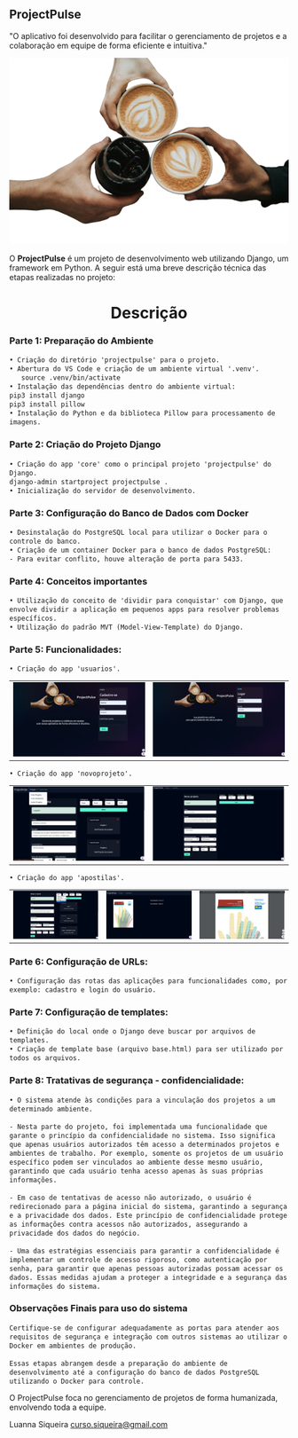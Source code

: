 ## ProjectPulse 
"O aplicativo foi desenvolvido para facilitar o gerenciamento de projetos e a colaboração em equipe de forma eficiente e intuitiva." 

![projectpulse](./templates/static/geral/img/cafe-login.png)


O **ProjectPulse** é um projeto de desenvolvimento web utilizando Django, um framework em Python. A seguir está uma breve descrição técnica das etapas realizadas no projeto:


<h1 align="center"> Descrição </h1>

### Parte 1: Preparação do Ambiente
    • Criação do diretório 'projectpulse' para o projeto.
    • Abertura do VS Code e criação de um ambiente virtual '.venv'.
       source .venv/bin/activate
    • Instalação das dependências dentro do ambiente virtual:
   	pip3 install django
   	pip3 install pillow
    • Instalação do Python e da biblioteca Pillow para processamento de imagens.
      
### Parte 2: Criação do Projeto Django
    • Criação do app 'core' como o principal projeto 'projectpulse' do Django.
   	django-admin startproject projectpulse .
    • Inicialização do servidor de desenvolvimento.

### Parte 3: Configuração do Banco de Dados com Docker
    • Desinstalação do PostgreSQL local para utilizar o Docker para o controle do banco.
    • Criação de um container Docker para o banco de dados PostgreSQL:
	- Para evitar conflito, houve alteração de porta para 5433.

### Parte 4: Conceitos importantes
    • Utilização do conceito de 'dividir para conquistar' com Django, que envolve dividir a aplicação em pequenos apps para resolver problemas específicos.
    • Utilização do padrão MVT (Model-View-Template) do Django.

### Parte 5: Funcionalidades:

    • Criação do app 'usuarios'.

<table>
  <tr>
    <td align="center">
      <img src="./templates/static/geral/img/cadastro_usuario.png" alt="Cadastro de Usuário" title="Tela de Cadastro de Usuário" width="300"/>
    </td>
    <td align="center">
      <img src="./templates/static/geral/img/tela_logar.png" alt="Login do Usuário" title="Tela de Login" width="300"/>
    </td>
  </tr>
</table>


    • Criação do app 'novoprojeto'.
      
<table>
  <tr>
    <td align="center">
      <img src="./templates/static/geral/img/barra_d_ferramentas.png" alt="Ferramentas" title="Barra de Ferramentas" width="300"/>
    </td>
    <td align="center">
      <img src="./templates/static/geral/img/cadastro_projeto.png" alt="Cadastro Projeto" title="Tela de Cadastro do Projeto" width="300"/>
    </td>
  </tr>
</table>


    • Criação do app 'apostilas'.

<table>
  <tr>
    <td align="center">
      <img src="./templates/static/geral/img/filtros_projetos.png" alt="Filtros do Projeto" title="Tela de Consulta dos Projetos" width="250"/>
    </td>
    <td align="center">
      <img src="./templates/static/geral/img/apostilas.png" alt="Apostilas" title="Tela Inserir Apostila" width="250"/>
    </td>
    <td align="center">
      <img src="./templates/static/geral/img/visualizacao_apostilas.png" alt="Visualizar Apostilas" title="Tela Visualização de Apostila" width="250"/>
    </td>
  </tr>
</table>


### Parte 6: Configuração de URLs:
    • Configuração das rotas das aplicações para funcionalidades como, por exemplo: cadastro e login do usuário.

### Parte 7: Configuração de templates:
    • Definição do local onde o Django deve buscar por arquivos de templates. 
    • Criação de template base (arquivo base.html) para ser utilizado por todos os arquivos.

### Parte 8: Tratativas de segurança - confidencialidade:
    • O sistema atende às condições para a vinculação dos projetos a um determinado ambiente.

    - Nesta parte do projeto, foi implementada uma funcionalidade que garante o princípio da confidencialidade no sistema. Isso significa que apenas usuários autorizados têm acesso a determinados projetos e ambientes de trabalho. Por exemplo, somente os projetos de um usuário específico podem ser vinculados ao ambiente desse mesmo usuário, garantindo que cada usuário tenha acesso apenas às suas próprias informações.

    - Em caso de tentativas de acesso não autorizado, o usuário é redirecionado para a página inicial do sistema, garantindo a segurança e a privacidade dos dados. Este princípio de confidencialidade protege as informações contra acessos não autorizados, assegurando a privacidade dos dados do negócio.

    - Uma das estratégias essenciais para garantir a confidencialidade é implementar um controle de acesso rigoroso, como autenticação por senha, para garantir que apenas pessoas autorizadas possam acessar os dados. Essas medidas ajudam a proteger a integridade e a segurança das informações do sistema. 

### Observações Finais para uso do sistema
    Certifique-se de configurar adequadamente as portas para atender aos requisitos de segurança e integração com outros sistemas ao utilizar o Docker em ambientes de produção.

    Essas etapas abrangem desde a preparação do ambiente de desenvolvimento até a configuração do banco de dados PostgreSQL utilizando o Docker para controle.

O ProjectPulse foca no gerenciamento de projetos de forma humanizada, envolvendo toda a equipe. 


Luanna Siqueira curso.siqueira@gmail.com






